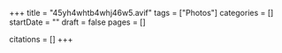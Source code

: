 +++
title = "45yh4whtb4whj46w5.avif"
tags = ["Photos"]
categories = []
startDate = ""
draft = false
pages = []

citations = []
+++
